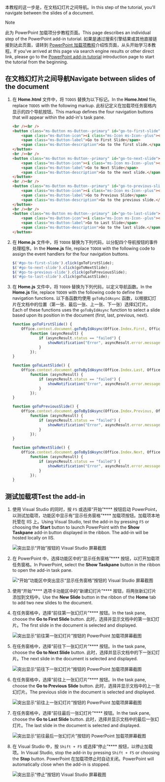 <span data-ttu-id="a46d1-101">本教程的这一步是，在文档幻灯片之间导航。</span><span class="sxs-lookup"><span data-stu-id="a46d1-101">In this step of the tutorial, you'll navigate between the slides of a document.</span></span>

> [!NOTE]
> <span data-ttu-id="a46d1-102">此为 PowerPoint 加载项分步教程页面。</span><span class="sxs-lookup"><span data-stu-id="a46d1-102">This page describes an individual step of the PowerPoint add-in tutorial.</span></span> <span data-ttu-id="a46d1-103">如果是通过搜索引擎结果或其他直接链接到达此页面，请转到 [PowerPoint 加载项教程](../tutorials/powerpoint-tutorial.yml)介绍性页面，从头开始学习本教程。</span><span class="sxs-lookup"><span data-stu-id="a46d1-103">If you’ve arrived at this page via search engine results or other direct link, please go to the [PowerPoint add-in tutorial](../tutorials/powerpoint-tutorial.yml) introduction page to start the tutorial from the beginning.</span></span>

## <a name="navigate-between-slides-of-the-document"></a><span data-ttu-id="a46d1-104">在文档幻灯片之间导航</span><span class="sxs-lookup"><span data-stu-id="a46d1-104">Navigate between slides of the document</span></span>

1. <span data-ttu-id="a46d1-105">在 **Home.html** 文件中，将 `TODO5` 替换为以下标记。</span><span class="sxs-lookup"><span data-stu-id="a46d1-105">In the **Home.html** file, replace `TODO5` with the following markup.</span></span> <span data-ttu-id="a46d1-106">此标记定义在加载项任务窗格内显示的四个导航按钮。</span><span class="sxs-lookup"><span data-stu-id="a46d1-106">This markup defines the four navigation buttons that will appear within the add-in's task pane.</span></span>

    ```html
    <br /><br />
    <button class="ms-Button ms-Button--primary" id="go-to-first-slide">
        <span class="ms-Button-icon"><i class="ms-Icon ms-Icon--plus"></i></span>
        <span class="ms-Button-label">Go to First Slide</span>
        <span class="ms-Button-description">Go to the first slide.</span>
    </button>
    <br /><br />
    <button class="ms-Button ms-Button--primary" id="go-to-next-slide">
        <span class="ms-Button-icon"><i class="ms-Icon ms-Icon--plus"></i></span>
        <span class="ms-Button-label">Go to Next Slide</span>
        <span class="ms-Button-description">Go to the next slide.</span>
    </button>
    <br /><br />
    <button class="ms-Button ms-Button--primary" id="go-to-previous-slide">
        <span class="ms-Button-icon"><i class="ms-Icon ms-Icon--plus"></i></span>
        <span class="ms-Button-label">Go to Previous Slide</span>
        <span class="ms-Button-description">Go to the previous slide.</span>
    </button>
    <br /><br />
    <button class="ms-Button ms-Button--primary" id="go-to-last-slide">
        <span class="ms-Button-icon"><i class="ms-Icon ms-Icon--plus"></i></span>
        <span class="ms-Button-label">Go to Last Slide</span>
        <span class="ms-Button-description">Go to the last slide.</span>
    </button>
    ```

2. <span data-ttu-id="a46d1-107">在 **Home.js** 文件中，将 `TODO8` 替换为下列代码，以分配四个导航按钮的事件处理程序。</span><span class="sxs-lookup"><span data-stu-id="a46d1-107">In the **Home.js** file, replace `TODO8` with the following code to assign the event handlers for the four navigation buttons.</span></span>

    ```js
    $('#go-to-first-slide').click(goToFirstSlide);
    $('#go-to-next-slide').click(goToNextSlide);
    $('#go-to-previous-slide').click(goToPreviousSlide);
    $('#go-to-last-slide').click(goToLastSlide);
    ```

3. <span data-ttu-id="a46d1-108">在 **Home.js** 文件中，将 `TODO9` 替换为下列代码，以定义导航函数。</span><span class="sxs-lookup"><span data-stu-id="a46d1-108">In the **Home.js** file, replace `TODO9` with the following code to define the navigation functions.</span></span> <span data-ttu-id="a46d1-109">以下各函数均使用 `goToByIdAsync` 函数，以根据幻灯片在文档中的位置（第一张、最后一张、上一张、下一张）选择幻灯片。</span><span class="sxs-lookup"><span data-stu-id="a46d1-109">Each of these functions uses the `goToByIdAsync` function to select a slide based upon its position in the document (first, last, previous, next).</span></span>

    ```js
    function goToFirstSlide() {
        Office.context.document.goToByIdAsync(Office.Index.First, Office.GoToType.Index,
            function (asyncResult) {
                if (asyncResult.status == "failed") {
                    showNotification("Error", asyncResult.error.message);
                }
            });
    }

    function goToLastSlide() {
        Office.context.document.goToByIdAsync(Office.Index.Last, Office.GoToType.Index,
            function (asyncResult) {
                if (asyncResult.status == "failed") {
                    showNotification("Error", asyncResult.error.message);
                }
            });
    }

    function goToPreviousSlide() {
        Office.context.document.goToByIdAsync(Office.Index.Previous, Office.GoToType.Index,
            function (asyncResult) {
                if (asyncResult.status == "failed") {
                    showNotification("Error", asyncResult.error.message);
                }
            });
    }

    function goToNextSlide() {
        Office.context.document.goToByIdAsync(Office.Index.Next, Office.GoToType.Index,
            function (asyncResult) {
                if (asyncResult.status == "failed") {
                    showNotification("Error", asyncResult.error.message);
                }
            });
    }
    ```

## <a name="test-the-add-in"></a><span data-ttu-id="a46d1-110">测试加载项</span><span class="sxs-lookup"><span data-stu-id="a46d1-110">Test the add-in</span></span>

1. <span data-ttu-id="a46d1-p104">使用 Visual Studio 的同时，按 `F5` 或选择“开始”**** 按钮启动 PowerPoint，以测试加载项，功能区中显示有“显示任务窗格”**** 加载项按钮。加载项本地托管在 IIS 上。</span><span class="sxs-lookup"><span data-stu-id="a46d1-p104">Using Visual Studio, test the add-in by pressing `F5` or choosing the **Start** button to launch PowerPoint with the **Show Taskpane** add-in button displayed in the ribbon. The add-in will be hosted locally on IIS.</span></span>

    ![突出显示“开始”按钮的 Visual Studio 屏幕截图](../images/powerpoint-tutorial-start.png)

2. <span data-ttu-id="a46d1-114">在 PowerPoint 中，选择功能区中的“显示任务窗格”**** 按钮，以打开加载项任务窗格。</span><span class="sxs-lookup"><span data-stu-id="a46d1-114">In PowerPoint, select the **Show Taskpane** button in the ribbon to open the add-in task pane.</span></span>

    ![“开始”功能区中突出显示“显示任务窗格”按钮的 Visual Studio 屏幕截图](../images/powerpoint-tutorial-show-taskpane-button.png)


3. <span data-ttu-id="a46d1-116">使用“开始”**** 选项卡功能区中的“新建幻灯片”**** 按钮，将两张新幻灯片添加到文档中。</span><span class="sxs-lookup"><span data-stu-id="a46d1-116">Use the **New Slide** button in the ribbon of the **Home** tab to add two new slides to the document.</span></span> 

4. <span data-ttu-id="a46d1-117">在任务窗格中，选择“前往第一张幻灯片”**** 按钮。</span><span class="sxs-lookup"><span data-stu-id="a46d1-117">In the task pane, choose the **Go to First Slide** button.</span></span> <span data-ttu-id="a46d1-118">此时，选择并显示文档中的第一张幻灯片。</span><span class="sxs-lookup"><span data-stu-id="a46d1-118">The first slide in the document is selected and displayed.</span></span>

    ![突出显示“前往第一张幻灯片”按钮的 PowerPoint 加载项屏幕截图](../images/powerpoint-tutorial-go-to-first-slide.png)

5. <span data-ttu-id="a46d1-120">在任务窗格中，选择“前往下一张幻灯片”**** 按钮。</span><span class="sxs-lookup"><span data-stu-id="a46d1-120">In the task pane, choose the **Go to Next Slide** button.</span></span> <span data-ttu-id="a46d1-121">此时，选择并显示文档中的下一张幻灯片。</span><span class="sxs-lookup"><span data-stu-id="a46d1-121">The next slide in the document is selected and displayed.</span></span>

    ![突出显示“前往下一张幻灯片”按钮的 PowerPoint 加载项屏幕截图](../images/powerpoint-tutorial-go-to-next-slide.png)

6. <span data-ttu-id="a46d1-123">在任务窗格中，选择“前往上一张幻灯片”**** 按钮。</span><span class="sxs-lookup"><span data-stu-id="a46d1-123">In the task pane, choose the **Go to Previous Slide** button.</span></span> <span data-ttu-id="a46d1-124">此时，选择并显示文档中的上一张幻灯片。</span><span class="sxs-lookup"><span data-stu-id="a46d1-124">The previous slide in the document is selected and displayed.</span></span>

    ![突出显示“前往上一张幻灯片”按钮的 PowerPoint 加载项屏幕截图](../images/powerpoint-tutorial-go-to-previous-slide.png)

7. <span data-ttu-id="a46d1-126">在任务窗格中，选择“前往最后一张幻灯片”**** 按钮。</span><span class="sxs-lookup"><span data-stu-id="a46d1-126">In the task pane, choose the **Go to Last Slide** button.</span></span> <span data-ttu-id="a46d1-127">此时，选择并显示文档中的最后一张幻灯片。</span><span class="sxs-lookup"><span data-stu-id="a46d1-127">The last slide in the document is selected and displayed.</span></span>

    ![突出显示“前往最后一张幻灯片”按钮的 PowerPoint 加载项屏幕截图](../images/powerpoint-tutorial-go-to-last-slide.png)

8. <span data-ttu-id="a46d1-129">在 Visual Studio 中，按 `Shift + F5` 或选择“停止”**** 按钮，以停止加载项。</span><span class="sxs-lookup"><span data-stu-id="a46d1-129">In Visual Studio, stop the add-in by pressing `Shift + F5` or choosing the **Stop** button.</span></span> <span data-ttu-id="a46d1-130">PowerPoint 在加载项停止时自动关闭。</span><span class="sxs-lookup"><span data-stu-id="a46d1-130">PowerPoint will automatically close when the add-in is stopped.</span></span>

    ![突出显示“停止”按钮的 Visual Studio 屏幕截图](../images/powerpoint-tutorial-stop.png)
